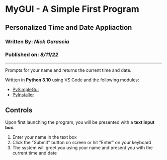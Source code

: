 # MyGUI - A Simple First Program

## Personalized Time and Date Appliaction

### Written By: *Nick Garascia*

### Published on: *8/11/22*

***

Prompts for your name and returns the current time and date.

Written in **Python 3.10** using VS Code and the following modules:

- [PySimpleGui](https://www.pysimplegui.org/en/latest/)
- [PyInstaller](https://pyinstaller.org/en/stable/)

## Controls

Upon first launching the program, you will be presented with a **text input box**.

1. Enter your name in the text box
2. Click the "Submit" button on screen or hit "Enter" on your keyboard
3. The system will greet you using your name and present you with the current time and date
